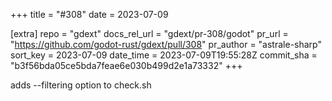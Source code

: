 +++
title = "#308"
date = 2023-07-09

[extra]
repo = "gdext"
docs_rel_url = "gdext/pr-308/godot"
pr_url = "https://github.com/godot-rust/gdext/pull/308"
pr_author = "astrale-sharp"
sort_key = 2023-07-09
date_time = 2023-07-09T19:55:28Z
commit_sha = "b3f56bda05ce5bda7feae6e030b499d2e1a73332"
+++

adds --filtering option to check.sh
